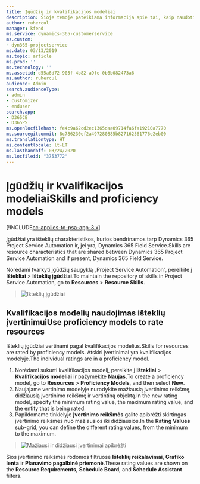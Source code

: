 ```yaml
---
title: Įgūdžių ir kvalifikacijos modeliai
description: Šioje temoje pateikiama informacija apie tai, kaip naudoti įgūdžių ir kvalifikacijos modelius.
author: ruhercul
manager: kfend
ms.service: dynamics-365-customerservice
ms.custom:
- dyn365-projectservice
ms.date: 03/13/2019
ms.topic: article
ms.prod: ''
ms.technology: ''
ms.assetid: d55a6d72-905f-4b82-a9fe-0b6b082473a6
ms.author: ruhercul
audience: Admin
search.audienceType:
- admin
- customizer
- enduser
search.app:
- D365CE
- D365PS
ms.openlocfilehash: fe4c9a62cd2ec1365daa09714fa6fa19210a7770
ms.sourcegitcommit: 8c786230ef2a497280885b827162561776e2eb00
ms.translationtype: HT
ms.contentlocale: lt-LT
ms.lasthandoff: 03/24/2020
ms.locfileid: "3753772"
---
```

# <a name="skills-and-proficiency-models"></a><span data-ttu-id="4f77b-103">Įgūdžių ir kvalifikacijos modeliai</span><span class="sxs-lookup"><span data-stu-id="4f77b-103">Skills and proficiency models</span></span>

[!INCLUDE[cc-applies-to-psa-app-3.x](../includes/cc-applies-to-psa-app-3x.md)]

<span data-ttu-id="4f77b-104">Įgūdžiai yra išteklių charakteristikos, kurios bendrinamos tarp Dynamics 365 Project Service Automation ir, jei yra, Dynamics 365 Field Service.</span><span class="sxs-lookup"><span data-stu-id="4f77b-104">Skills are resource characteristics that are shared between Dynamics 365 Project Service Automation and if present, Dynamics 365 Field Service.</span></span> 

<span data-ttu-id="4f77b-105">Norėdami tvarkyti įgūdžių saugyklą „Project Service Automation“, pereikite į **Ištekliai** \> **Išteklių įgūdžiai**.</span><span class="sxs-lookup"><span data-stu-id="4f77b-105">To maintain the repository of skills in Project Service Automation, go to **Resources** \> **Resource Skills**.</span></span> 

> ![Išteklių įgūdžiai](media/Resource-Management-image84.png)

## <a name="use-proficiency-models-to-rate-resources"></a><span data-ttu-id="4f77b-107">Kvalifikacijos modelių naudojimas išteklių įvertinimui</span><span class="sxs-lookup"><span data-stu-id="4f77b-107">Use proficiency models to rate resources</span></span>

<span data-ttu-id="4f77b-108">Išteklių įgūdžiai vertinami pagal kvalifikacijos modelius.</span><span class="sxs-lookup"><span data-stu-id="4f77b-108">Skills for resources are rated by proficiency models.</span></span> <span data-ttu-id="4f77b-109">Atskiri įvertinimai yra kvalifikacijos modelyje.</span><span class="sxs-lookup"><span data-stu-id="4f77b-109">The individual ratings are in a proficiency model.</span></span> 

1. <span data-ttu-id="4f77b-110">Norėdami sukurti kvalifikacijos modelį, pereikite į **Ištekliai** \> **Kvalifikacijos modeliai** ir pažymėkite **Naujas.**</span><span class="sxs-lookup"><span data-stu-id="4f77b-110">To create a proficiency model, go to **Resources** \> **Proficiency Models**, and then select **New**.</span></span>
2. <span data-ttu-id="4f77b-111">Naujajame vertinimo modelyje nurodykite mažiausią įvertinimo reikšmę, didžiausią įvertinimo reikšmę ir vertintiną objektą.</span><span class="sxs-lookup"><span data-stu-id="4f77b-111">In the new rating model, specify the minimum rating value, the maximum rating value, and the entity that is being rated.</span></span>
3. <span data-ttu-id="4f77b-112">Papildomame tinklelyje **Įvertinimo reikšmės** galite apibrėžti skirtingas įvertinimo reikšmes nuo mažiausios iki didžiausios.</span><span class="sxs-lookup"><span data-stu-id="4f77b-112">In the **Rating Values** sub-grid, you can define the different rating values, from the minimum to the maximum.</span></span>

> ![Mažiausi ir didžiausi įvertinimai apibrėžti](media/Resource-Management-image85.png)

<span data-ttu-id="4f77b-114">Šios įvertinimo reikšmės rodomos filtruose **Išteklių reikalavimai**, **Grafiko lenta** ir **Planavimo pagalbinė priemonė**.</span><span class="sxs-lookup"><span data-stu-id="4f77b-114">These rating values are shown on the **Resource Requirements**, **Schedule Board**, and **Schedule Assistant** filters.</span></span>
